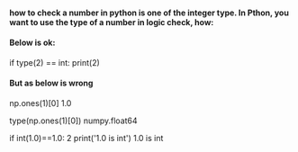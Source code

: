 #### how to check a number in python is one of the integer type. In Pthon, you want to use the type of a number in logic check, how:

#### Below is ok:
 if type(2) == int:
    print(2)  

#### But as below is wrong

np.ones(1)[0]
1.0

type(np.ones(1)[0])
numpy.float64

if int(1.0)==1.0:
2
    print('1.0 is int')
1.0 is int


